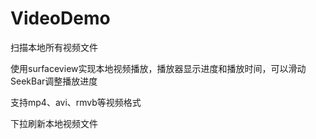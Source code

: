 # VideoDemo
<p>扫描本地所有视频文件</p>
<p>使用surfaceview实现本地视频播放，播放器显示进度和播放时间，可以滑动SeekBar调整播放进度</p>
<p>支持mp4、avi、rmvb等视频格式</p>
<p>下拉刷新本地视频文件</p>
